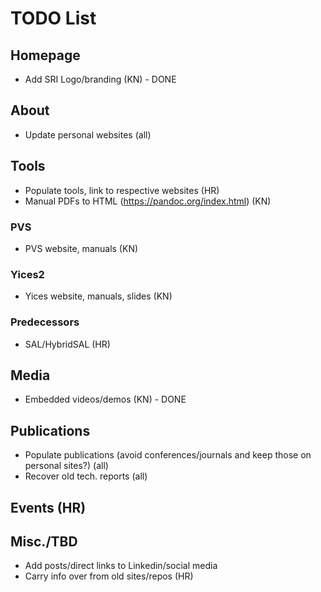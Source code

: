 # TODO List
## Homepage
 - Add SRI Logo/branding (KN) - DONE

## About
 - Update personal websites (all)

## Tools
 - Populate tools, link to respective websites (HR)
 - Manual PDFs to HTML (https://pandoc.org/index.html) (KN)
### PVS
 - PVS website, manuals (KN)
### Yices2
 - Yices website, manuals, slides (KN)
### Predecessors
 - SAL/HybridSAL (HR)

## Media
 - Embedded videos/demos (KN) - DONE

## Publications
 - Populate publications (avoid conferences/journals and keep those on personal sites?) (all)
 - Recover old tech. reports (all)
## Events (HR)

## Misc./TBD
 - Add posts/direct links to Linkedin/social media
 - Carry info over from old sites/repos (HR)